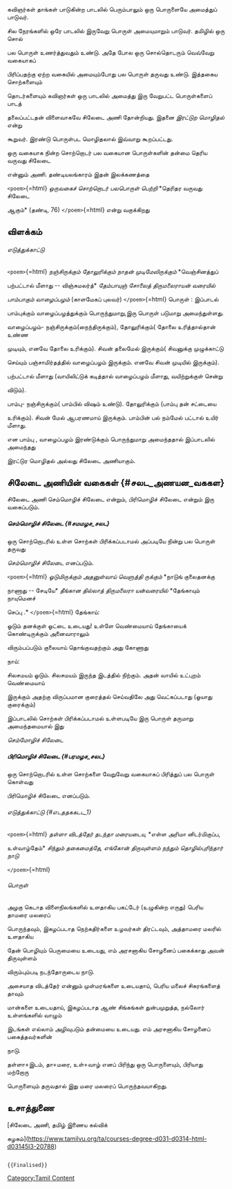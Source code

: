 கவிஞர்கள் தாங்கள் பாடுகின்ற பாடலில் பெரும்பாலும் ஒரு பொருளையே அமைத்துப் பாடுவர்.
சில நேரங்களில் ஒரே பாடலில் இருவேறு பொருள் அமையுமாறும் பாடுவர். தமிழில் ஒரு சொல்
பல பொருள் உணர்த்துவதும் உண்டு. அதே போல ஒரு சொல்தொடரும் வெவ்வேறு வகையாகப்
பிரிப்பதற்கு ஏற்ற வகையில் அமையும்போது பல பொருள் தருவது உண்டு. இத்தகைய சொற்களையும்
தொடர்களையும் கவிஞர்கள் ஒரு பாடலில் அமைத்து இரு வேறுபட்ட பொருள்களைப் பாடத்
தலைப்பட்டதன் விளைவாகவே சிலேடை அணி தோன்றியது. இதனை *இரட்டுற மொழிதல்* என்று
கூறுவர். இரண்டு பொருள்பட மொழிதலால் இவ்வாறு கூறப்பட்டது.

ஒரு வகையாக நின்ற சொற்றொடர் பல வகையான பொருள்களின் தன்மை தெரிய வருவது சிலேடை
என்னும் அணி. தண்டியலங்காரம் இதன் இலக்கணத்தை

`<poem>`{=html} *ஒருவகைச் சொற்றொடர் பலபொருள் பெற்றி* *தெரிதர வருவது சிலேடை
ஆகும்* (தண்டி, 76) `</poem>`{=html} என்று வகுக்கிறது

## விளக்கம்

###### எடுத்துக்காட்டு

`<poem>`{=html} *நஞ்சிருக்கும் தோலுரிக்கும் நாதன் முடிமேலிருக்கும்* *வெஞ்சினத்துப்
பற்பட்டால் மீளாது -- விஞ்சுமலர்த்* *தேம்பாயுஞ் சோலைத் திருமலைராயன் வரையில்*
*பாம்பாகும் வாழைப்பழம்* (காளமேகப் புலவர்) `</poem>`{=html} பொருள் : இப்பாடல்
பாம்புக்கும் வாழைப்பழத்துக்கும் பொருந்துமாறு,இரு பொருள் படுமாறு அமைந்துள்ளது.

வாழைப்பழம்- நஞ்சிருக்கும்(நைந்திருக்கும்), தோலுரிக்கும்( தோலை உரித்தால்தான் உண்ண
முடியும், எனவே தோலை உரிக்கும்). சிவன் தலைமேல் இருக்கும்( சிவனுக்கு முழுக்காட்டு
செய்யும் பஞ்சாமிர்தத்தில் வாழைப்பழம் இருக்கும். எனவே சிவன் முடியில் இருக்கும்).
பற்பட்டால் மீளாது (வாயிலிட்டுக் கடித்தால் வாழைப்பழம் மீளாது, வயிற்றுக்குள் சென்று
விடும்).

பாம்பு- நஞ்சிருக்கும்( பாம்பில் விஷம் உண்டு). தோலுரிக்கும் (பாம்பு தன் சட்டையை
உரிக்கும்). சிவன் மேல் ஆபரணமாய் இருக்கும். பாம்பின் பல் நம்மேல் பட்டால் உயிர் மீளாது.

என பாம்பு , வாழைப்பழம் இரண்டுக்கும் பொருந்துமாறு அமைந்ததால் இப்பாடலில் அமைந்தது
இரட்டுர மொழிதல் அல்லது சிலேடை அணியாகும்.

## சிலேடை அணியின் வகைகள் {#சலட_அணயன_வககள}

சிலேடை அணி செம்மொழிச் சிலேடை என்றும், பிரிமொழிச் சிலேடை என்றும் இரு வகைப்படும்.

##### செம்மொழிச் சிலேடை {#சமமழச_சலட}

ஒரு சொற்றொடரில் உள்ள சொற்கள் பிரிக்கப்படாமல் அப்படியே நின்று பல பொருள் தருவது
*செம்மொழிச் சிலேடை* எனப்படும்.

`<poem>`{=html} *ஓடுமிருக்கும் அதனுள்வாய் வெளுத்தி ருக்கும்* *நாடுங் குலைதனக்கு
நாணாது -- சேடியே* *தீங்கான தில்லாத் திருமலைரா யன்வரையில்* *தேங்காயும் நாயுமெனச்
செப்பு .* `</poem>`{=html} தேங்காய்:

ஓடும் தனக்குள் ஓட்டை உடையது! உள்ளே வெண்மையாய் தேங்காயைக் கொண்டிருக்கும் அனைவாராலும்
விரும்பப்படும் குலையாய் தொங்குவதற்கும் அது கோணாது

நாய்:

சிலசமயம் ஓடும். சிலசமயம் இருந்த இடத்தில் நிற்கும். அதன் வாயில் உட்புறம் வெண்மையாய்
இருக்கும் அதற்கு விருப்பமான குரைத்தல் செய்வதிலே அது வெட்கப்படாது (ஓயாது குரைக்கும்)

இப்பாடலில் சொற்கள் பிரிக்கப்படாமல் உள்ளபடியே இரு பொருள் தருமாறு அமைந்தமையால் இது
*செம்மோழிச் சிலேடை*

##### பிரிமொழிச் சிலேடை {#பரமழச_சலட}

ஒரு சொற்றொடரில் உள்ள சொற்களை வேறுவேறு வகையாகப் பிரித்துப் பல பொருள் கொள்வது
பிரிமொழிச் சிலேடை எனப்படும்.

###### எடுத்துக்காட்டு {#எடததககடட_1}

`<poem>`{=html} *தள்ளா விடத்தேர் தடந்தா மரையடைய,* *எள்ள அரிமா னிடர்மிகுப்ப,
உள்வாழ்தேம்* *சிந்தும் தகைமைத்தே, எங்கோன் திருவுள்ளம்* *நந்தும் தொழில்புரிந்தார் நாடு*
`</poem>`{=html}

###### பொருள்

அழகு கெடாத விளைநிலங்களில் உளதாகிய பகட்டேர் (உழுகின்ற எருது) பெரிய தாமரை மலரைப்
பொருந்தவும், இகழப்படாத நெற்கதிர்களை உழவர்கள் திரட்டவும், அத்தாமரை மலரில் உளதாகிய
தேன் பொழியும் பெருமையை உடையது, எம் அரசனாகிய சோழனைப் பகைக்காது அவன் திருவுள்ளம்
விரும்பும்படி நடந்தோருடைய நாடு.

அசையாத விடத்தேர் என்னும் முள்மரங்களை உடையதாய், பெரிய மலைச் சிகரங்களைத் தாவும்
மான்களை உடையதாய், இகழப்படாத ஆண் சிங்கங்கள் துன்பமுறுத்த, நல்லோர் உள்ளங்களில் வாழும்
இடங்கள் எல்லாம் அழிவுபடும் தன்மையை உடையது. எம் அரசனாகிய சோழனைப் பகைத்தவர்களின்
நாடு.

தள்ளா+இடம், தா+மரை, உள்+வாழ் எனப் பிரிந்து ஒரு பொருளையும், பிரியாது மற்றோரு
பொருளையும் தருவதால் இது மரை மலரைப் பொருந்தவயாகிறது.

## உசாத்துணை

[சிலேடை அணி, தமிழ் இணைய கல்விக்
கழகம்](https://www.tamilvu.org/ta/courses-degree-d031-d0314-html-d03145l3-20788)

```{=mediawiki}
{{Finalised}}
```
[Category:Tamil Content](Category:Tamil_Content "wikilink")
